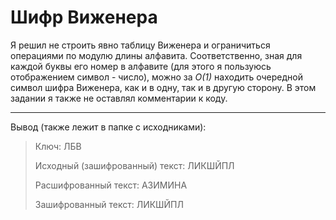 # Шифр Виженера

Я решил не строить явно таблицу Виженера и ограничиться операциями по модулю длины алфавита. Соответственно, зная для каждой буквы его номер в алфавите (для этого я пользуюсь отображением символ - число), можно за *O(1)* находить очередной символ шифра Виженера, как и в одну, так и в другую сторону.
В этом задании я также не оставлял комментарии к коду.

***

Вывод (также лежит в папке с исходниками):
> Ключ: ЛБВ
> 
> Исходный (зашифрованный) текст: ЛИКШЙПЛ
> 
> Расшифрованный текст: АЗИМИНА
> 
> Зашифрованный текст: ЛИКШЙПЛ
